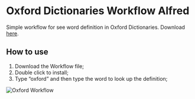 # Oxford Dictionaries Workflow Alfred
Simple workflow for see word definition in Oxford Dictionaries.
Download [here](https://github.com/boniattirodrigo/Oxford-Dictionaries-Workflow-Alfred/blob/master/Oxford%20Dictionaries%20Workflow%20Alfred.alfredworkflow).

## How to use

1. Download the Workflow file;
2. Double click to install;
3. Type “oxford” and then type the word to look up the definition;

![Oxford Workflow](https://github.com/boniattirodrigo/Oxford-Dictionaries-Workflow-Alfred/blob/master/example.jpg)
